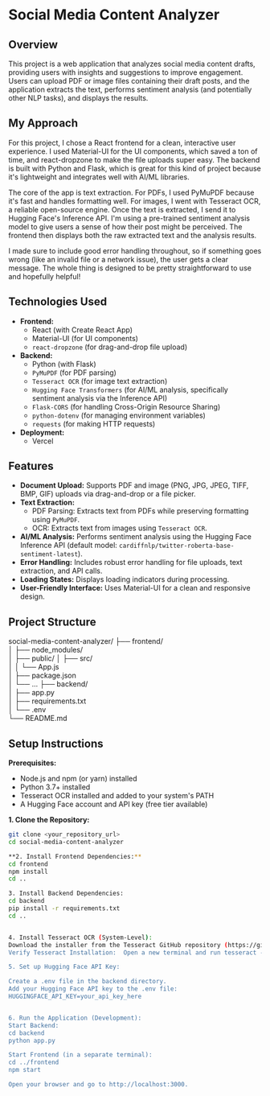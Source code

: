 # Social Media Content Analyzer

## Overview

This project is a web application that analyzes social media content drafts, providing users with insights and suggestions to improve engagement.  Users can upload PDF or image files containing their draft posts, and the application extracts the text, performs sentiment analysis (and potentially other NLP tasks), and displays the results.

## My Approach
For this project, I chose a React frontend for a clean, interactive user experience. I used Material-UI for the UI components, which saved a ton of time, and react-dropzone to make the file uploads super easy. The backend is built with Python and Flask, which is great for this kind of project because it's lightweight and integrates well with AI/ML libraries.

The core of the app is text extraction. For PDFs, I used PyMuPDF because it's fast and handles formatting well. For images, I went with Tesseract OCR, a reliable open-source engine. Once the text is extracted, I send it to Hugging Face's Inference API.  I'm using a pre-trained sentiment analysis model to give users a sense of how their post might be perceived. The frontend then displays both the raw extracted text and the analysis results.

I made sure to include good error handling throughout, so if something goes wrong (like an invalid file or a network issue), the user gets a clear message. The whole thing is designed to be pretty straightforward to use and hopefully helpful!

## Technologies Used

*   **Frontend:**
    *   React (with Create React App)
    *   Material-UI (for UI components)
    *   `react-dropzone` (for drag-and-drop file upload)
*   **Backend:**
    *   Python (with Flask)
    *   `PyMuPDF` (for PDF parsing)
    *   `Tesseract OCR` (for image text extraction)
    *   `Hugging Face Transformers` (for AI/ML analysis, specifically sentiment analysis via the Inference API)
    *   `Flask-CORS` (for handling Cross-Origin Resource Sharing)
    *   `python-dotenv` (for managing environment variables)
    *   `requests` (for making HTTP requests)
* **Deployment:**
    *   Vercel

## Features

*   **Document Upload:** Supports PDF and image (PNG, JPG, JPEG, TIFF, BMP, GIF) uploads via drag-and-drop or a file picker.
*   **Text Extraction:**
    *   PDF Parsing: Extracts text from PDFs while preserving formatting using `PyMuPDF`.
    *   OCR: Extracts text from images using `Tesseract OCR`.
*   **AI/ML Analysis:** Performs sentiment analysis using the Hugging Face Inference API (default model: `cardiffnlp/twitter-roberta-base-sentiment-latest`).
*   **Error Handling:** Includes robust error handling for file uploads, text extraction, and API calls.
*   **Loading States:** Displays loading indicators during processing.
*   **User-Friendly Interface:** Uses Material-UI for a clean and responsive design.

## Project Structure
social-media-content-analyzer/
├── frontend/            
│   ├── node_modules/    
│   ├── public/
│   ├── src/             
│   │   └── App.js        
│   ├── package.json      
│   └── ...
├── backend/              
│   ├── app.py           
│   ├── requirements.txt  
│   └── .env              
└── README.md     

## Setup Instructions

**Prerequisites:**

*   Node.js and npm (or yarn) installed
*   Python 3.7+ installed
*   Tesseract OCR installed and added to your system's PATH 
*   A Hugging Face account and API key (free tier available)

**1. Clone the Repository:**

```bash
git clone <your_repository_url>  
cd social-media-content-analyzer

**2. Install Frontend Dependencies:**
cd frontend
npm install
cd ..

3. Install Backend Dependencies:
cd backend
pip install -r requirements.txt
cd ..


4. Install Tesseract OCR (System-Level):
Download the installer from the Tesseract GitHub repository (https://github.com/UB-Mannheim/tesseract/wiki) and ensure Tesseract is added to your system's PATH during installation.
Verify Tesseract Installation:  Open a new terminal and run tesseract --version. You should see version information.

5. Set up Hugging Face API Key:

Create a .env file in the backend directory.
Add your Hugging Face API key to the .env file:
HUGGINGFACE_API_KEY=your_api_key_here


6. Run the Application (Development):
Start Backend:
cd backend
python app.py

Start Frontend (in a separate terminal):
cd ../frontend
npm start

Open your browser and go to http://localhost:3000.


